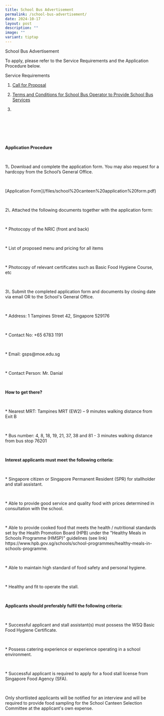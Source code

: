 ```yaml
---
title: School Bus Advertisement
permalink: /school-bus-advertisement/
date: 2024-10-17
layout: post
description: ""
image: ""
variant: tiptap
---
```

<p>School Bus Advertisement</p>
<p></p>
<p>To apply, please refer to the Service Requirements and the Application
Procedure below.</p>
<p></p>
<p>Service Requirements</p>
<p></p>
<ol data-tight="true" class="tight">
<li>
<p><a href="call_for_proposal.pdf" rel="noopener nofollow" target="_blank">Call for Proposal</a>
</p>
</li>
<li>
<p><a href="terms and conditions_for_school_bus_operator_to_provide_school_bus_services.pdf" rel="noopener nofollow" target="_blank">Terms and Conditions for School Bus Operator to Provide School Bus Services</a>
</p>
</li>
<li>
<p></p>
</li>
</ol>
<p>&nbsp;</p>
<p>&nbsp;</p>
<p>&nbsp;</p>
<p><strong>Application Procedure</strong>
</p>
<p>&nbsp;</p>
<p>1\. Download and complete the application form. You may also request for
a hardcopy from the School’s General Office.</p>
<p>&nbsp;</p>
<p>[Application Form](/files/school%20canteen%20application%20form.pdf)</p>
<p>&nbsp;</p>
<p>2\. Attached the following documents together with the application form:</p>
<p>&nbsp;</p>
<p>* Photocopy of the NRIC (front and back)</p>
<p>&nbsp;</p>
<p>* List of proposed menu and pricing for all items</p>
<p>&nbsp;</p>
<p>* Photocopy of relevant certificates such as Basic Food Hygiene Course,
etc</p>
<p>&nbsp;</p>
<p>3\. Submit the completed application form and documents by closing date
via email OR to the School's General Office.</p>
<p>&nbsp;</p>
<p>* Address: 1 Tampines Street 42, Singapore 529176</p>
<p>&nbsp;</p>
<p>* Contact No: +65 6783 1191</p>
<p>&nbsp;</p>
<p>* Email: <a rel="noopener noreferrer nofollow" target="_blank">gsps@moe.edu.sg</a>
</p>
<p>&nbsp;</p>
<p>* Contact Person: Mr. Danial</p>
<p>&nbsp;</p>
<p><strong>How to get there?</strong>
</p>
<p>&nbsp;</p>
<p>* Nearest MRT: Tampines MRT (EW2) – 9 minutes walking distance from Exit
B</p>
<p>&nbsp;</p>
<p>* Bus number: 4, 8, 18, 19, 21, 37, 38 and 81 - 3 minutes walking distance
from bus stop 76201</p>
<p>&nbsp;</p>
<p><strong>Interest applicants must meet the following criteria:</strong>
</p>
<p>&nbsp;</p>
<p>* Singapore citizen or Singapore Permanent Resident (SPR) for stallholder
and stall assistant.</p>
<p>&nbsp;</p>
<p>* Able to provide good service and quality food with prices determined
in consultation with the school.</p>
<p>&nbsp;</p>
<p>* Able to provide cooked food that meets the health / nutritional standards
set by the Health Promotion Board (HPB) under the "Healthy Meals in Schools
Programme (HMSP)" guidelines (see link) <a rel="noopener noreferrer nofollow" target="_blank">https://www.hpb.gov.sg/schools/school-programmes/healthy-meals-in-schools-programme</a>.</p>
<p>&nbsp;</p>
<p>* Able to maintain high standard of food safety and personal hygiene.</p>
<p>&nbsp;</p>
<p>* Healthy and fit to operate the stall.</p>
<p>&nbsp;</p>
<p><strong>Applicants should preferably fulfil the following criteria:</strong>
</p>
<p>&nbsp;</p>
<p>* Successful applicant and stall assistant(s) must possess the WSQ Basic
Food Hygiene Certificate.</p>
<p>&nbsp;</p>
<p>* Possess catering experience or experience operating in a school environment.</p>
<p>&nbsp;</p>
<p>* Successful applicant is required to apply for a food stall license from
Singapore Food Agency (SFA).</p>
<p>&nbsp;</p>
<p>Only shortlisted applicants will be notified for an interview and will
be required to provide food sampling for the School Canteen Selection Committee
at the applicant's own expense.</p>